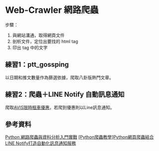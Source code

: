 # Web-Crawler 網路爬蟲
步驟：
1. 與網站溝通，取得網頁文件
2. 剖析文件，定位出要找的 html tag
3. 印出 tag 中的文字

## 練習1：ptt_gossping
以日期和推文數量作為篩選依據，爬取八卦版熱門文章。

## 練習2：爬蟲＋LINE Notify 自動訊息通知
爬取[AVIS限時租車優惠](https://www.avis-taiwan.com/limited-offer.php)，若爬到優惠則以Line訊息通知。


## 參考資料
[Python 網路爬蟲與資料分析入門實戰](https://www.books.com.tw/products/0010800867)
[[Python爬蟲教學]Python網頁爬蟲結合LINE Notify打造自動化訊息通知服務](https://www.notion.so/a75a95465dc943939511faca4c0f8508?v=fac9558dfdd64b16a2b5381c5088cedc)
